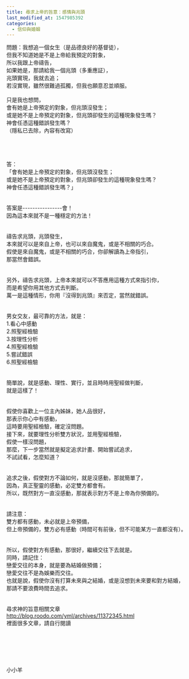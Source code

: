 ```yaml
---
title: 尋求上帝的旨意：感情與兆頭
last_modified_at: 1547985392
categories:
  - 信仰與婚姻
---
```


問題：我想追一個女生（是品德良好的基督徒），<br>但我不知道她是不是上帝給我預定的對象，<br>所以我跟上帝禱告，<br>如果她是，那請給我一個兆頭（多重應証），<br>兆頭實現，我就去追；<br>若沒實現，雖然很難過孤獨，但我也願意忍並順服。<br><!--more-->  <br>只是我也想問，<br>會有她是上帝預定的對象，但兆頭沒發生；<br>或是她不是上帝預定的對象，但兆頭卻發生的這種現象發生嗎？<br>神會任憑這種錯誤發生嗎？<br>（隱私已去除，內容有改寫）<br><br><br><br><br>答：<br>「會有她是上帝預定的對象，但兆頭沒發生；<br>或是她不是上帝預定的對象，但兆頭卻發生的這種現象發生嗎？<br>神會任憑這種錯誤發生嗎？」<br><br><br>答案是----------------會！<br>因為這本來就不是一種穩定的方法！<br><br><br>禱告求兆頭，兆頭發生，<br>本來就可以是來自上帝，也可以來自魔鬼，或是不相關的巧合。<br>假使是來自魔鬼，或是不相關的巧合，你卻解讀為上帝指引，<br>那當然會錯誤。<br><br><br>另外，禱告求兆頭，上帝本來就可以不答應用這種方式來指引你，<br>而是希望你用其他方式去判斷。<br>萬一是這種情形，你用『沒得到兆頭』來否定，當然就錯誤。<br> <br><br>男女交友，最可靠的方法，就是：<br>1.看心中感動<br>2.照聖經檢驗<br>3.按理性分析<br>4.照聖經檢驗<br>5.嘗試錯誤<br>6.照聖經檢驗<br> <br><br>簡單說，就是感動、理性、實行，並且時時用聖經做判斷，<br>就是這樣了！<br> <br><br>假使你喜歡上一位主內姊妹，她人品很好，<br>那表示你心中有感動，<br>這時要用聖經檢驗，確定沒問題。<br>接下來，就要理性分析雙方狀況，並用聖經檢驗，<br>假使一樣沒問題，<br>那麼，下一步當然就是擬定追求計畫、開始嘗試追求，<br>不試試看，怎麼知道？<br> <br><br>追求之後，假使對方不論如何，就是沒感動，那就簡單了，<br>因為，真正聖靈的感動，必定雙方都會有。<br>所以，既然對方一直沒感動，那就表示對方不是上帝為你預備的。<br> <br><br>請注意：<br>雙方都有感動，未必就是上帝預備，<br>但上帝預備的，雙方必有感動（時間可有前後，但不可能某方一直都沒有）。<br> <br><br>所以，假使對方有感動，那很好，繼續交往下去就是。<br>同時，請記住：<br>戀愛交往的本身，就是要為結婚做預備；<br>戀愛交往不是為娛樂而交往。<br>也就是說，假使你沒有打算未來與之結婚，或是沒想到未來要和對方結婚，<br>那請不要浪費時間去追求。<br><br><br>尋求神的旨意相關文章 <br>http://blog.roodo.com/yml/archives/11372345.html<br>裡面很多文章，請自行閱讀<br><br><br><br><br><br><br>小小羊<br><br><br><br><br><br>
